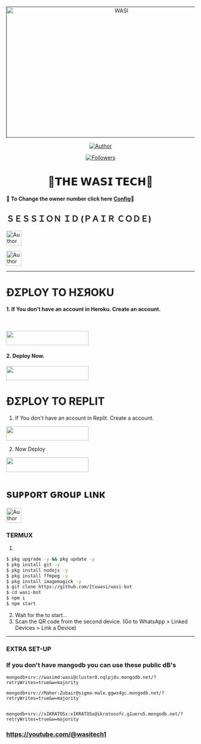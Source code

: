  <p align="center">  
  <a href="">
    <img alt="WASI" width="600" height="350" src="https://i.imgur.com/ujxeU8g.jpeg">
  </a>
</p>



<p align="center">
<a href="https://github.com/itxwasi/wasi-bot"><img title="Author" src="https://img.shields.io/badge/wasi-bot-black?style=for-the-badge&logo=github"></a>
<p/>

<p align="center">
<a href="https://github.com/itxwasi/wasi-bot"><img title="Followers" src="https://img.shields.io/github/followers/itxwasi?label=Followers&style=social"></a>
</p>
 
<h1 align="center">📍𝗧𝗛𝗘 𝗪𝗔𝗦𝗜 𝗧𝗘𝗖𝗛📍</h1>

#### 🪩 To Change the owner number click here [Config](https://github.com/PRINCE-GDS/THE-PRINCE-BOT/blob/main/config.js#L8)🪩

<h2 align="left">ＳＥＳＳＩＯＮ ＩＤ (ＰＡＩＲ ＣＯＤＥ)</h2>
<p align="left">
<a href="https://replit.com/@Itxxwasi/WASI-MD-PARING-1?v=1"><img height= "40" title="Author" src="https://img.shields.io/badge/SESSION ID(server-1)-black?style=for-the-badge&logo=replit"></a>

<a href="https://replit.com/@techmanwasi/WASI-MD-PARING"><img height= "40" title="Author" src="https://img.shields.io/badge/SESSION ID(server2)-black?style=for-the-badge&logo=replit"></a>

<p/>

****




<h1 align="left">ÐΣPLOY TO HΣЯOKU</h1> 

#### 1. If You don't have an account in Heroku. Create an account.
<br>
       <p align="left"><a href="https://signup.heroku.com"> <img src="https://img.shields.io/badge/heroku%20Account-purple?style=for-the-badge&logo=heroku" width="220" height="38.45"/></a></p>

#### 2. Deploy Now.
   <p align="left"><a href="https://heroku.com/deploy?template=https://github.com/Oyysreejan/wasi-bot"> <img src="https://img.shields.io/badge/Heroku%20Deploy-purple?style=for-the-badge&logo=heroku" width="220" height="38.45"/></a></p>



<h1 align="left">ÐΣPLOY TO REPLIT</h1> 

1. If You don't have an account in Replit. Create a account.
    <br>
<p align="left"><a href="https://replit.com/signup"> <img src="https://img.shields.io/badge/replit%20Account-purple?style=for-the-badge&logo=replit" width="220" height="38.45"/></a></p>

2. Now Deploy
    <br>
<p align="left"><a href="https://repl.it/github.com/itxwasi/wasi-bot"> <img src="https://img.shields.io/badge/replit%20Deploy-purple?style=for-the-badge&logo=replit" width="220" height="38.45"/></a></p>

<h1 align="left">suᴘᴘoʀт ԍʀouᴘ ʟιɴκ</h1>



   <p align="left">
      <a href="https://chat.whatsapp.com/IhDUWhpX6OWI5q0cMh7tEj"><img height= "40" length= "10" title="Author" src="https://img.shields.io/badge/Support Group-25D366?style=for-the-badge&logo=whatsApp&logoColor=white"></a>
     <p/>



 


### TERMUX
1. 
```sh
$ pkg upgrade -y && pkg update -y
$ pkg install git -y
$ pkg install nodejs -y
$ pkg install ffmpeg -y
$ pkg install imagemagick -y
$ git clone https://github.com/Itxwasi/wasi-bot
$ cd wasi-bot
$ npm i 
$ npm start
```
2. Wait for the to start...
3. Scan the QR code from the second device. (Go to WhatsApp > Linked Devices > Link a Device) 
---------
### EXTRA SET-UP
### If you don't have mangodb you can use these public dB's

```
mongodb+srv://wasimd:wasi@cluster0.nqlpjdu.mongodb.net/?retryWrites=true&w=majority
```
```
mongodb+srv://Maher:Zubair@sigma-male.ggwx4gc.mongodb.net/?retryWrites=true&w=majority`

```
```

mongodb+srv://xIKRATOSx:xIKRATOSx@ikratosofc.g1ueru5.mongodb.net/?retryWrites=true&w=majority

```

### https://youtube.com/@wasitech1



